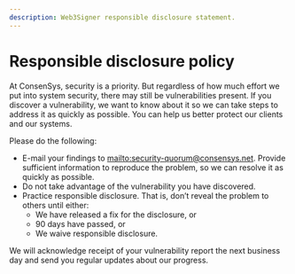 ```yaml
---
description: Web3Signer responsible disclosure statement.
---
```


# Responsible disclosure policy

At ConsenSys, security is a priority. But regardless of how much effort we put into system security,
there may still be vulnerabilities present.
If you discover a vulnerability, we want to know about it so we can take steps to address it as
quickly as possible. You can help us better protect our clients and our systems.

Please do the following:

* E-mail your findings to <mailto:security-quorum@consensys.net>. Provide sufficient information to reproduce the
  problem, so we can resolve it as quickly as possible.
* Do not take advantage of the vulnerability you have discovered.
* Practice responsible disclosure. That is, don’t reveal the problem to others until either:
    * We have released a fix for the disclosure, or
    * 90 days have passed, or
    * We waive responsible disclosure.

We will acknowledge receipt of your vulnerability report the next business day and send you regular
updates about our progress.
